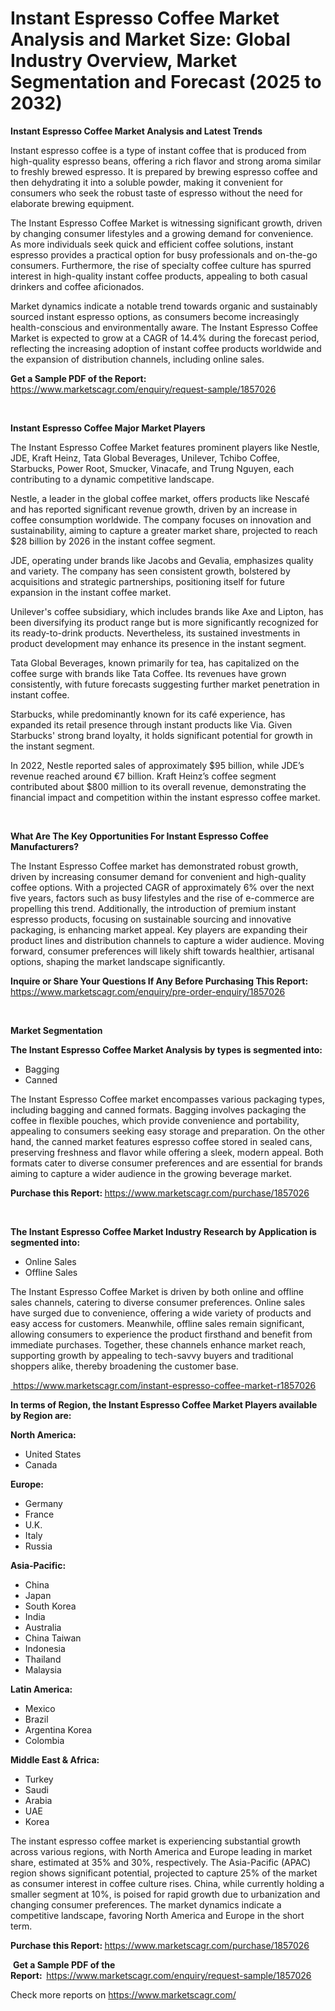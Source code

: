 <p><h1>Instant Espresso Coffee Market Analysis and Market Size: Global Industry Overview, Market Segmentation and Forecast (2025 to 2032)</h1></p><p><strong>Instant Espresso Coffee Market Analysis and Latest Trends</strong></p>
<p><p>Instant espresso coffee is a type of instant coffee that is produced from high-quality espresso beans, offering a rich flavor and strong aroma similar to freshly brewed espresso. It is prepared by brewing espresso coffee and then dehydrating it into a soluble powder, making it convenient for consumers who seek the robust taste of espresso without the need for elaborate brewing equipment. </p><p>The Instant Espresso Coffee Market is witnessing significant growth, driven by changing consumer lifestyles and a growing demand for convenience. As more individuals seek quick and efficient coffee solutions, instant espresso provides a practical option for busy professionals and on-the-go consumers. Furthermore, the rise of specialty coffee culture has spurred interest in high-quality instant coffee products, appealing to both casual drinkers and coffee aficionados.</p><p>Market dynamics indicate a notable trend towards organic and sustainably sourced instant espresso options, as consumers become increasingly health-conscious and environmentally aware. The Instant Espresso Coffee Market is expected to grow at a CAGR of 14.4% during the forecast period, reflecting the increasing adoption of instant coffee products worldwide and the expansion of distribution channels, including online sales.</p></p>
<p><strong>Get a Sample PDF of the Report:&nbsp;</strong> <a href="https://www.marketscagr.com/enquiry/request-sample/1857026?utm_campaign=2822&utm_medium=2&utm_source=Github&utm_content=ia&utm_term=07042025&utm_id=instant-espresso-coffee">https://www.marketscagr.com/enquiry/request-sample/1857026</a></p>
<p>&nbsp;</p>
<p><strong>Instant Espresso Coffee Major Market Players</strong></p>
<p><p>The Instant Espresso Coffee Market features prominent players like Nestle, JDE, Kraft Heinz, Tata Global Beverages, Unilever, Tchibo Coffee, Starbucks, Power Root, Smucker, Vinacafe, and Trung Nguyen, each contributing to a dynamic competitive landscape.</p><p>Nestle, a leader in the global coffee market, offers products like Nescafé and has reported significant revenue growth, driven by an increase in coffee consumption worldwide. The company focuses on innovation and sustainability, aiming to capture a greater market share, projected to reach $28 billion by 2026 in the instant coffee segment.</p><p>JDE, operating under brands like Jacobs and Gevalia, emphasizes quality and variety. The company has seen consistent growth, bolstered by acquisitions and strategic partnerships, positioning itself for future expansion in the instant coffee market. </p><p>Unilever's coffee subsidiary, which includes brands like Axe and Lipton, has been diversifying its product range but is more significantly recognized for its ready-to-drink products. Nevertheless, its sustained investments in product development may enhance its presence in the instant segment.</p><p>Tata Global Beverages, known primarily for tea, has capitalized on the coffee surge with brands like Tata Coffee. Its revenues have grown consistently, with future forecasts suggesting further market penetration in instant coffee.</p><p>Starbucks, while predominantly known for its café experience, has expanded its retail presence through instant products like Via. Given Starbucks' strong brand loyalty, it holds significant potential for growth in the instant segment.</p><p>In 2022, Nestle reported sales of approximately $95 billion, while JDE’s revenue reached around €7 billion. Kraft Heinz’s coffee segment contributed about $800 million to its overall revenue, demonstrating the financial impact and competition within the instant espresso coffee market.</p></p>
<p>&nbsp;</p>
<p><strong>What Are The Key Opportunities For Instant Espresso Coffee Manufacturers?</strong></p>
<p><p>The Instant Espresso Coffee market has demonstrated robust growth, driven by increasing consumer demand for convenient and high-quality coffee options. With a projected CAGR of approximately 6% over the next five years, factors such as busy lifestyles and the rise of e-commerce are propelling this trend. Additionally, the introduction of premium instant espresso products, focusing on sustainable sourcing and innovative packaging, is enhancing market appeal. Key players are expanding their product lines and distribution channels to capture a wider audience. Moving forward, consumer preferences will likely shift towards healthier, artisanal options, shaping the market landscape significantly.</p></p>
<p><strong>Inquire or Share Your Questions If Any Before Purchasing This Report:</strong> <a href="https://www.marketscagr.com/enquiry/pre-order-enquiry/1857026?utm_campaign=2822&utm_medium=2&utm_source=Github&utm_content=ia&utm_term=07042025&utm_id=instant-espresso-coffee">https://www.marketscagr.com/enquiry/pre-order-enquiry/1857026</a></p>
<p>&nbsp;</p>
<p><strong>Market Segmentation</strong></p>
<p><strong>The Instant Espresso Coffee Market Analysis by types is segmented into:</strong></p>
<p><ul><li>Bagging</li><li>Canned</li></ul></p>
<p><p>The Instant Espresso Coffee market encompasses various packaging types, including bagging and canned formats. Bagging involves packaging the coffee in flexible pouches, which provide convenience and portability, appealing to consumers seeking easy storage and preparation. On the other hand, the canned market features espresso coffee stored in sealed cans, preserving freshness and flavor while offering a sleek, modern appeal. Both formats cater to diverse consumer preferences and are essential for brands aiming to capture a wider audience in the growing beverage market.</p></p>
<p><strong>Purchase this Report:&nbsp;</strong><a href="https://www.marketscagr.com/purchase/1857026?utm_campaign=2822&utm_medium=2&utm_source=Github&utm_content=ia&utm_term=07042025&utm_id=instant-espresso-coffee">https://www.marketscagr.com/purchase/1857026</a></p>
<p>&nbsp;</p>
<p><strong>The Instant Espresso Coffee Market Industry Research by Application is segmented into:</strong></p>
<p><ul><li>Online Sales</li><li>Offline Sales</li></ul></p>
<p><p>The Instant Espresso Coffee Market is driven by both online and offline sales channels, catering to diverse consumer preferences. Online sales have surged due to convenience, offering a wide variety of products and easy access for customers. Meanwhile, offline sales remain significant, allowing consumers to experience the product firsthand and benefit from immediate purchases. Together, these channels enhance market reach, supporting growth by appealing to tech-savvy buyers and traditional shoppers alike, thereby broadening the customer base.</p></p>
<p><a href="https://www.marketscagr.com/instant-espresso-coffee-market-r1857026?utm_campaign=2822&utm_medium=2&utm_source=Github&utm_content=ia&utm_term=07042025&utm_id=instant-espresso-coffee">&nbsp;https://www.marketscagr.com/instant-espresso-coffee-market-r1857026</a></p>
<p><strong>In terms of Region, the Instant Espresso Coffee Market Players available by Region are:</strong></p>
<p>
    <p> <strong> North America: </strong>
        <ul>
            <li>United States</li>
            <li>Canada</li>
        </ul>
        </p> 
    <p> <strong> Europe: </strong>
        <ul>
            <li>Germany</li>
            <li>France</li>
            <li>U.K.</li>
            <li>Italy</li>
            <li>Russia</li>
        </ul>
        </p> 
    <p> <strong> Asia-Pacific: </strong>
        <ul>
            <li>China</li>
            <li>Japan</li>
            <li>South Korea</li>
            <li>India</li>
            <li>Australia</li>
            <li>China Taiwan</li>
            <li>Indonesia</li>
            <li>Thailand</li>
            <li>Malaysia</li>
        </ul>
        </p> 
    <p> <strong> Latin America: </strong>
        <ul>
            <li>Mexico</li>
            <li>Brazil</li>
            <li>Argentina Korea</li>
            <li>Colombia</li>
        </ul>
        </p> 
    <p> <strong> Middle East & Africa: </strong>
        <ul>
            <li>Turkey</li>
            <li>Saudi</li>
            <li>Arabia</li>
            <li>UAE</li>
            <li>Korea</li>
        </ul>
    </p>
    </p>
<p><p>The instant espresso coffee market is experiencing substantial growth across various regions, with North America and Europe leading in market share, estimated at 35% and 30%, respectively. The Asia-Pacific (APAC) region shows significant potential, projected to capture 25% of the market as consumer interest in coffee culture rises. China, while currently holding a smaller segment at 10%, is poised for rapid growth due to urbanization and changing consumer preferences. The market dynamics indicate a competitive landscape, favoring North America and Europe in the short term.</p></p>
<p><strong>Purchase this Report: </strong><a href="https://www.marketscagr.com/purchase/1857026?utm_campaign=2822&utm_medium=2&utm_source=Github&utm_content=ia&utm_term=07042025&utm_id=instant-espresso-coffee">https://www.marketscagr.com/purchase/1857026</a></p>
<p>&nbsp;<strong>Get a Sample PDF of the Report:&nbsp;&nbsp;</strong><a href="https://www.marketscagr.com/enquiry/request-sample/1857026?utm_campaign=2822&utm_medium=2&utm_source=Github&utm_content=ia&utm_term=07042025&utm_id=instant-espresso-coffee">https://www.marketscagr.com/enquiry/request-sample/1857026</a></p>
<p><strong></strong></p>
<p>Check more reports on <a href="https://www.marketscagr.com/?utm_campaign=2822&utm_medium=2&utm_source=Github&utm_content=ia&utm_term=07042025&utm_id=instant-espresso-coffee">https://www.marketscagr.com/</a></p>